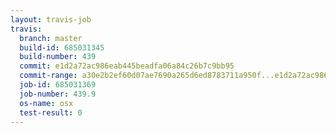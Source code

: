 ```yaml
---
layout: travis-job
travis:
  branch: master
  build-id: 685031345
  build-number: 439
  commit: e1d2a72ac986eab445beadfa06a84c26b7c9bb95
  commit-range: a30e2b2ef60d07ae7690a265d6ed8783711a950f...e1d2a72ac986eab445beadfa06a84c26b7c9bb95
  job-id: 685031369
  job-number: 439.9
  os-name: osx
  test-result: 0
---
```

